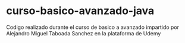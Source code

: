 # curso-basico-avanzado-java
Codigo realizado durante el curso de basico a avanzado impartido por Alejandro Miguel Taboada Sanchez en la plataforma de Udemy
